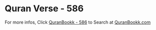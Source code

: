 # Quran Verse - 586 

For more infos, Click [QuranBookk - 586](https://www.quranbookk.com/quran/search?q=586) to Search at [QuranBookk.com](http://quranbookk.com/)